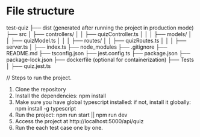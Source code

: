 # File structure

test-quiz
├── dist (generated after running the project in production mode)
├── src
│ ├── controllers/
│ │ ├── quizController.ts
│ │
│ ├── models/
│ │ ├── quizModel.ts
│ │
│ ├── routes/
│ │ ├── quizRoutes.ts
│ │
│ ├── server.ts
│ ├── index.ts
├── node_modules
├── .gitignore
├── README.md
├── tsconfig.json
├── jest.config.ts
├── package.json
├── package-lock.json
├── dockerfile (optional for containerization)
├── Tests
│ ├── quiz.jest.ts

// Steps to run the project.

1. Clone the repository
2. Install the dependencies: npm install
3. Make sure you have global typescript installed: if not, install it globally: npm install -g typescript
4. Run the project: npm run start || npm run dev
5. Access the project at http://localhost:5000/api/quiz
6. Run the each test case one by one.
